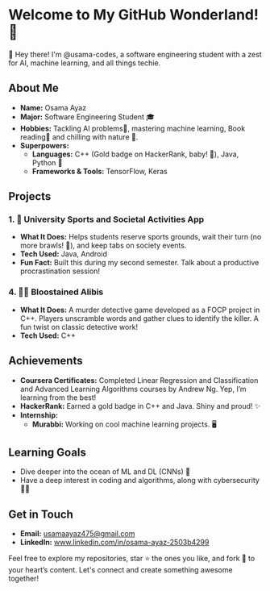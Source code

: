 
<!---
usama-codes/usama-codes is a ✨ special ✨ repository because its `README.md` (this file) appears on your GitHub profile.
You can click the Preview link to take a look at your changes.
--->

# Welcome to My GitHub Wonderland! 🌟

👋 Hey there! I'm @usama-codes, a software engineering student with a zest for AI, machine learning, and all things techie.

## About Me

- **Name:** Osama Ayaz
- **Major:** Software Engineering Student 🎓
- **Hobbies:** Tackling AI problems🤖, mastering machine learning, Book reading📖 and chilling with nature 🍃.
- **Superpowers:**
  - **Languages:** C++ (Gold badge on HackerRank, baby! 🏅), Java, Python 🐍
  - **Frameworks & Tools:** TensorFlow, Keras

## Projects

### 1. 🎾 University Sports and Societal Activities App

- **What It Does:** Helps students reserve sports grounds, wait their turn (no more brawls! 🤺), and keep tabs on society events.
- **Tech Used:** Java, Android
- **Fun Fact:** Built this during my second semester. Talk about a productive procrastination session!
  
### 4. 🕵️‍♂️ Bloostained Alibis

- **What It Does:** A murder detective game developed as a FOCP project in C++. Players unscramble words and gather clues to identify the killer. A fun twist on classic detective work!
- **Tech Used:** C++

## Achievements

- **Coursera Certificates:** Completed Linear Regression and Classification and Advanced Learning Algorithms courses by Andrew Ng. Yep, I’m learning from the best!
- **HackerRank:** Earned a gold badge in C++ and Java. Shiny and proud! ✨
- **Internship:** 
  - **Murabbi:** Working on cool machine learning projects. 🖥️

## Learning Goals

- Dive deeper into the ocean of ML and DL (CNNs) 🌊
- Have a deep interest in coding and algorithms, along with cybersecurity 🧙‍♂️

## Get in Touch

- **Email:** usamaayaz475@gmail.com
- **LinkedIn:** www.linkedin.com/in/osama-ayaz-2503b4299

Feel free to explore my repositories, star ⭐ the ones you like, and fork 🍴 to your heart’s content. Let's connect and create something awesome together!

